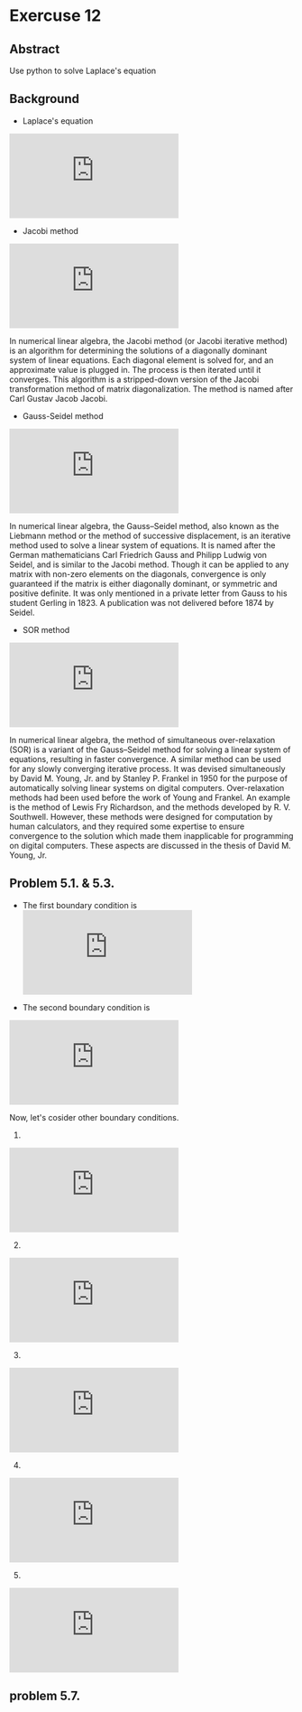 # Exercuse 12

## Abstract
Use python to solve Laplace's equation

## Background
* Laplace's equation

![](http://latex.codecogs.com/gif.latex?%5Cfrac%7B%5Cpartial%5E2%20V%7D%7B%5Cpartial%20x%5E2%7D&plus;%5Cfrac%7B%5Cpartial%5E2%20V%7D%7B%5Cpartial%20y%5E2%7D&plus;%5Cfrac%7B%5Cpartial%5E2%20V%7D%7B%5Cpartial%20z%5E2%7D%3D0)

* Jacobi method

![](http://latex.codecogs.com/gif.latex?V_%7Bnew%7D%28i%2Cj%29%3D%5Cfrac%7B1%7D%7B4%7D%5BV_%7Bold%7D%28i&plus;1%2Cj%29&plus;V_%7Bold%7D%28i-1%2Cj%29&plus;V_%7Bold%7D%28i%2Cj&plus;1%29&plus;V_%7Bold%7D%28i%2Cj-1%29%5D)

In numerical linear algebra, the Jacobi method (or Jacobi iterative method) is an algorithm for determining the solutions of a diagonally dominant system of linear equations. Each diagonal element is solved for, and an approximate value is plugged in. The process is then iterated until it converges. This algorithm is a stripped-down version of the Jacobi transformation method of matrix diagonalization. The method is named after Carl Gustav Jacob Jacobi.

* Gauss-Seidel method

![](http://latex.codecogs.com/gif.latex?V_%7Bnew%7D%28i%2Cj%29%3D%5Cfrac%7B1%7D%7B4%7D%5BV_%7Bold%7D%28i&plus;1%2Cj%29&plus;V_%7Bnew%7D%28i-1%2Cj%29&plus;V_%7Bold%7D%28i%2Cj&plus;1%29&plus;V_%7Bnew%7D%28i%2Cj-1%29%5D)

In numerical linear algebra, the Gauss–Seidel method, also known as the Liebmann method or the method of successive displacement, is an iterative method used to solve a linear system of equations. It is named after the German mathematicians Carl Friedrich Gauss and Philipp Ludwig von Seidel, and is similar to the Jacobi method. Though it can be applied to any matrix with non-zero elements on the diagonals, convergence is only guaranteed if the matrix is either diagonally dominant, or symmetric and positive definite. It was only mentioned in a private letter from Gauss to his student Gerling in 1823. A publication was not delivered before 1874 by Seidel.

* SOR method

![](http://latex.codecogs.com/gif.latex?%5C%5C%20%5C%5C%20V_%7Bnew%7D%28i%2Cj%29%3D%5Calpha%20%5CDelta%20V%28i%2Cj%29&plus;V_%7Bold%7D%28i%2Cj%29%20%5C%5C%20%5C%5C%20%5CDelta%20V%28i%2Cj%29%5Cequiv%20V%5E%7B*%7D%28i%2Cj%29-V_%7Bold%7D%28i%2Cj%29%20%5C%5C%20%5C%5C%20%5Calpha%20%5Capprox%20%5Cfrac%7B2%7D%7B1&plus;%5Cpi/L%7D)

In numerical linear algebra, the method of simultaneous over-relaxation (SOR) is a variant of the Gauss–Seidel method for solving a linear system of equations, resulting in faster convergence. A similar method can be used for any slowly converging iterative process.
It was devised simultaneously by David M. Young, Jr. and by Stanley P. Frankel in 1950 for the purpose of automatically solving linear systems on digital computers. Over-relaxation methods had been used before the work of Young and Frankel. An example is the method of Lewis Fry Richardson, and the methods developed by R. V. Southwell. However, these methods were designed for computation by human calculators, and they required some expertise to ensure convergence to the solution which made them inapplicable for programming on digital computers. These aspects are discussed in the thesis of David M. Young, Jr.

## Problem 5.1. & 5.3.

* The first boundary condition is
![](http://latex.codecogs.com/gif.latex?V%3D%5Cbegin%7Bcases%7D%200%20%26%20%2Cx%3D%5Cpm%201%20%5C%20or%5C%20y%3D%5Cpm%201%20%5C%5C%201%20%26%20%2C-0.3%5Cleq%20x%5Cleq%200.3%5C%20and%5C%20-0.3%5Cleq%20y%5Cleq%200.3%5C%5C%200%20%26%20%2Cother%20%5Cend%7Bcases%7D)

* The second boundary condition is
 
![](http://latex.codecogs.com/gif.latex?V%3D%5Cbegin%7Bcases%7D%200%20%26%20%2Cx%3D%5Cpm%201%20%5C%20or%5C%20y%3D%5Cpm%201%20%5C%5C%201%20%26%20%2Cx%3D-0.3%5C%20and%5C%20-0.3%5Cleq%20y%5Cleq%200.3%5C%5C%20-1%20%26%20%2Cx%3D0.3%5C%20and%5C%20-0.3%5Cleq%20y%5Cleq%200.3%5C%5C%200%20%26%20%2Cother%20%5Cend%7Bcases%7D)

Now, let's cosider other boundary conditions.

1. 

![](http://latex.codecogs.com/gif.latex?V%3D%5Cbegin%7Bcases%7D%200%20%26%20%2Cx%3D%5Cpm%201%20%5C%20or%5C%20y%3D%5Cpm%201%20%5C%5C%201%20%26%20%2Cx%3D0%5C%20and%5C%20y%3D0%5C%5C%200%20%26%20%2Cother%20%5Cend%7Bcases%7D)

2. 

![](http://latex.codecogs.com/gif.latex?V%3D%5Cbegin%7Bcases%7D%200%20%26%20%2Cx%3D%5Cpm%201%20%5C%20or%5C%20y%3D%5Cpm%201%20%5C%5C%201%20%26%20%2Cx%3D-0.3%5C%20and%5C%20y%3D0%5C%5C%20-1%20%26%20%2C%20x%3D0.3%5C%20and%5C%20y%3D0%5C%5C%200%20%26%20%2Cother%20%5Cend%7Bcases%7D)

3. 

![](http://latex.codecogs.com/gif.latex?V%3D%5Cbegin%7Bcases%7D%200%20%26%20%2Cx%3D%5Cpm%201%20%5C%20or%5C%20y%3D%5Cpm%201%20%5C%5C%201%20%26%20%2Cx%3D-0.3%5C%20and%5C%20y%3D0%5C%5C%201%20%26%20%2C%20x%3D0.3%5C%20and%5C%20y%3D0%5C%5C%200%20%26%20%2Cother%20%5Cend%7Bcases%7D)

4. 

![](http://latex.codecogs.com/gif.latex?V%3D%5Cbegin%7Bcases%7D%200%20%26%20%2Cx%3D%5Cpm%201%20%5C%20or%5C%20y%3D%5Cpm%201%20%5C%5C%201%20%26%20%2Cx%3D-0.3%5C%20and%5C%20y%3D0.3%5C%5C%201%20%26%20%2C%20x%3D0.3%5C%20and%5C%20y%3D-0.3%5C%5C%20-1%20%26%20%2Cx%3D-0.3%5C%20and%5C%20y%3D-0.3%5C%5C%20-1%20%26%20%2C%20x%3D0.3%5C%20and%5C%20y%3D0.3%5C%5C%200%20%26%20%2Cother%20%5Cend%7Bcases%7D)

5. 

![](http://latex.codecogs.com/gif.latex?V%3D%5Cbegin%7Bcases%7D%200%20%26%20%2Cx%3D%5Cpm%201%20%5C%20or%5C%20y%3D%5Cpm%201%20%5C%5C%201%20%26%20%2Cx%3D-0.3%5C%20and%5C%20y%3D0.3%5C%5C%201%20%26%20%2C%20x%3D0.3%5C%20and%5C%20y%3D-0.3%5C%5C%201%20%26%20%2Cx%3D-0.3%5C%20and%5C%20y%3D-0.3%5C%5C%201%20%26%20%2C%20x%3D0.3%5C%20and%5C%20y%3D0.3%5C%5C%200%20%26%20%2Cother%20%5Cend%7Bcases%7D)

## problem 5.7.
